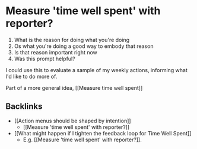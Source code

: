 # Measure 'time well spent' with reporter?
1. What is the reason for doing what you're doing
2. Os what you're doing a good way to embody that reason 
3. Is that reason important right now
4. Was this prompt helpful? 

I could use this to evaluate a sample of my weekly actions, informing what I'd like to do more of. 

Part of a more general idea, [[Measure time well spent]]

## Backlinks
* [[Action menus should be shaped by intention]]
	* [[Measure 'time well spent' with reporter?]]
* [[What might happen if I tighten the feedback loop for Time Well Spent]]
	* E.g. [[Measure 'time well spent' with reporter?]].

<!-- #p2 -->

<!-- {BearID:62E03866-9B4A-4D18-A9B0-79E26D211610-402-000000D0491D7CBB} -->
